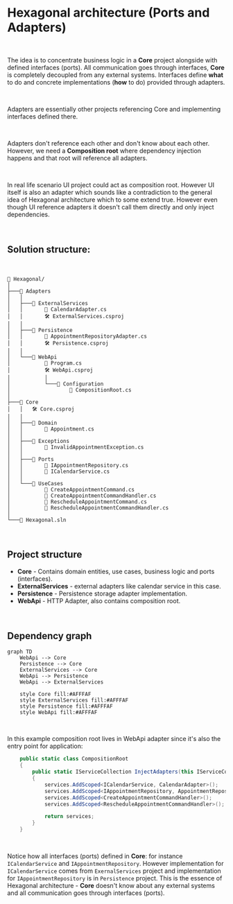 ﻿# Hexagonal architecture (Ports and Adapters)

<br/>

The idea is to concentrate business logic in a **Core** project alongside with defined interfaces (ports). All communication goes through interfaces, **Core** is completely decoupled from any external systems. Interfaces define **what** to do and concrete implementations (**how** to do) provided through adapters.

<br/>

Adapters are essentially other projects referencing Core and implementing interfaces defined there.

<br/>

Adapters don't reference each other and don't know about each other. However, we need a **Composition root** where dependency injection happens and that root will reference all adapters.

<br/>

In real life scenario UI project could act as composition root. However UI itself is also an adapter which sounds like a contradiction to the general idea of Hexagonal architecture which to some extend true. However even though UI reference adapters it doesn't call them directly and only inject dependencies.

<br />

## Solution structure:

<br />

```
📁 Hexagonal/
│
├───📁 Adapters
│   │
│   ├───📁 ExternalServices
│   │       📄 CalendarAdapter.cs
│   │       🛠️ ExtermalServices.csproj
│   │
│   ├───📁 Persistence
│   │       📄 AppointmentRepositoryAdapter.cs
│   │       🛠️ Persistence.csproj
│   │
│   └───📁 WebApi
│           📄 Program.cs
│           🛠️ WebApi.csproj
│           │
│           └───📁 Configuration
│                   📄 CompositionRoot.cs
│
├───📁 Core
│   │   🛠️ Core.csproj
│   │
│   ├───📁 Domain
│   │       📄 Appointment.cs
│   │
│   ├───📁 Exceptions
│   │       📄 InvalidAppointmentException.cs
│   │
│   ├───📁 Ports
│   │       📄 IAppointmentRepository.cs
│   │       📄 ICalendarService.cs
│   │
│   └───📁 UseCases
│           📄 CreateAppointmentCommand.cs
│           📄 CreateAppointmentCommandHandler.cs
│           📄 RescheduleAppointmentCommand.cs
│           📄 RescheduleAppointmentCommandHandler.cs
│
└───📄 Hexagonal.sln
```
<br />

## Project structure

- **Core** - Contains domain entities, use cases, business logic and ports (interfaces).
- **ExternalServices** - external adapters like calendar service in this case.
- **Persistence** - Persistence storage adapter implementation.
- **WebApi** - HTTP Adapter, also contains composition root.

<br />

## Dependency graph

```mermaid
graph TD
    WebApi --> Core
    Persistence --> Core
    ExternalServices --> Core
    WebApi --> Persistence
    WebApi --> ExternalServices

    style Core fill:#AFFFAF
    style ExternalServices fill:#AFFFAF
    style Persistence fill:#AFFFAF
    style WebApi fill:#AFFFAF
```

<br />

In this example composition root lives in WebApi adapter since it's also the entry point for application:

```csharp
    public static class CompositionRoot
    {
        public static IServiceCollection InjectAdapters(this IServiceCollection services)
        {
            services.AddScoped<ICalendarService, CalendarAdapter>();
            services.AddScoped<IAppointmentRepository, AppointmentRepositoryAdapter>();
            services.AddScoped<CreateAppointmentCommandHandler>();
            services.AddScoped<RescheduleAppointmentCommandHandler>();

            return services;
        }
    }
```

<br />

Notice how all interfaces (ports) defined in **Core**: for instance ```ICalendarService``` and ```IAppointmentRepository```.
However implementation for ```ICalendarService``` comes from ```ExernalServices``` project and implementation for ```IAppointmentRepository``` is in ```Persistence``` project.
This is the essence of Hexagonal architecture - **Core** doesn't know about any external systems and all communication goes through interfaces (ports).
